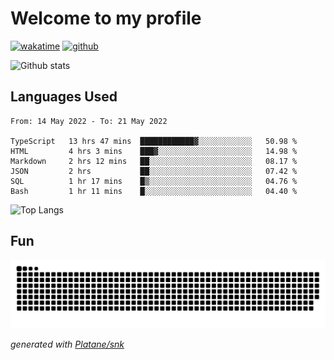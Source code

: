 # Welcome to my profile

[![wakatime](https://wakatime.com/badge/user/82c377cd-a54c-404c-b7df-177b313ca539.svg)](https://wakatime.com/@82c377cd-a54c-404c-b7df-177b313ca539)
[![github](https://img.shields.io/github/followers/xinthose?logo=github&style=plastic)](https://github.com/alanhamlett?tab=followers)

![Github stats](https://github-readme-stats.vercel.app/api?username=xinthose&show_icons=true&theme=radical&count_private=true)

## Languages Used

<!--START_SECTION:waka-->

```text
From: 14 May 2022 - To: 21 May 2022

TypeScript   13 hrs 47 mins  ████████████▓░░░░░░░░░░░░   50.98 %
HTML         4 hrs 3 mins    ███▓░░░░░░░░░░░░░░░░░░░░░   14.98 %
Markdown     2 hrs 12 mins   ██░░░░░░░░░░░░░░░░░░░░░░░   08.17 %
JSON         2 hrs           ██░░░░░░░░░░░░░░░░░░░░░░░   07.42 %
SQL          1 hr 17 mins    █▒░░░░░░░░░░░░░░░░░░░░░░░   04.76 %
Bash         1 hr 11 mins    █░░░░░░░░░░░░░░░░░░░░░░░░   04.40 %
```

<!--END_SECTION:waka-->

![Top Langs](https://github-readme-stats.vercel.app/api/top-langs/?username=xinthose)

## Fun
![github contribution grid snake animation](https://raw.githubusercontent.com/xinthose/xinthose/output/github-contribution-grid-snake.svg)

_generated with [Platane/snk](https://github.com/Platane/snk)_
